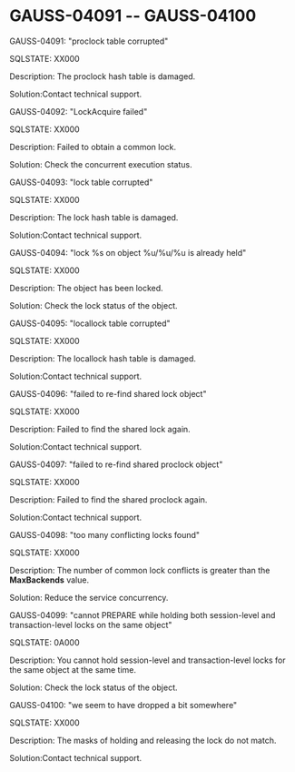 # GAUSS-04091 -- GAUSS-04100<a name="EN-US_TOPIC_0302073390"></a>

GAUSS-04091: "proclock table corrupted"

SQLSTATE: XX000

Description: The proclock hash table is damaged.

Solution:Contact technical support.

GAUSS-04092: "LockAcquire failed"

SQLSTATE: XX000

Description: Failed to obtain a common lock.

Solution: Check the concurrent execution status.

GAUSS-04093: "lock table corrupted"

SQLSTATE: XX000

Description: The lock hash table is damaged.

Solution:Contact technical support.

GAUSS-04094: "lock %s on object %u/%u/%u is already held"

SQLSTATE: XX000

Description: The object has been locked.

Solution: Check the lock status of the object.

GAUSS-04095: "locallock table corrupted"

SQLSTATE: XX000

Description: The locallock hash table is damaged.

Solution:Contact technical support.

GAUSS-04096: "failed to re-find shared lock object"

SQLSTATE: XX000

Description: Failed to find the shared lock again.

Solution:Contact technical support.

GAUSS-04097: "failed to re-find shared proclock object"

SQLSTATE: XX000

Description: Failed to find the shared proclock again.

Solution:Contact technical support.

GAUSS-04098: "too many conflicting locks found"

SQLSTATE: XX000

Description: The number of common lock conflicts is greater than the  **MaxBackends**  value.

Solution: Reduce the service concurrency.

GAUSS-04099: "cannot PREPARE while holding both session-level and transaction-level locks on the same object"

SQLSTATE: 0A000

Description: You cannot hold session-level and transaction-level locks for the same object at the same time.

Solution: Check the lock status of the object.

GAUSS-04100: "we seem to have dropped a bit somewhere"

SQLSTATE: XX000

Description: The masks of holding and releasing the lock do not match.

Solution:Contact technical support.

